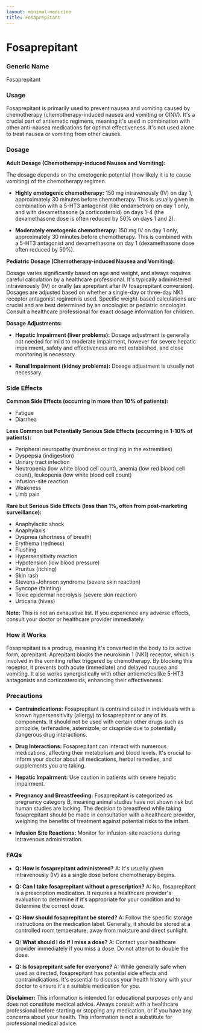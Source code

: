 ```yaml
---
layout: minimal-medicine
title: Fosaprepitant
---
```


# Fosaprepitant
### Generic Name
Fosaprepitant

### Usage
Fosaprepitant is primarily used to prevent nausea and vomiting caused by chemotherapy (chemotherapy-induced nausea and vomiting or CINV).  It's a crucial part of antiemetic regimens, meaning it's used in combination with other anti-nausea medications for optimal effectiveness.  It's not used alone to treat nausea or vomiting from other causes.

### Dosage

**Adult Dosage (Chemotherapy-induced Nausea and Vomiting):**

The dosage depends on the emetogenic potential (how likely it is to cause vomiting) of the chemotherapy regimen.

* **Highly emetogenic chemotherapy:** 150 mg intravenously (IV) on day 1, approximately 30 minutes before chemotherapy.  This is usually given in combination with a 5-HT3 antagonist (like ondansetron) on day 1 only, and with dexamethasone (a corticosteroid) on days 1-4 (the dexamethasone dose is often reduced by 50% on days 1 and 2).

* **Moderately emetogenic chemotherapy:** 150 mg IV on day 1 only, approximately 30 minutes before chemotherapy. This is combined with a 5-HT3 antagonist and dexamethasone on day 1 (dexamethasone dose often reduced by 50%).


**Pediatric Dosage (Chemotherapy-induced Nausea and Vomiting):**

Dosage varies significantly based on age and weight, and always requires careful calculation by a healthcare professional.  It's typically administered intravenously (IV) or orally (as aprepitant after IV fosaprepitant conversion). Dosages are adjusted based on whether a single-day or three-day NK1 receptor antagonist regimen is used.  Specific weight-based calculations are crucial and are best determined by an oncologist or pediatric oncologist.  Consult a healthcare professional for exact dosage information for children.

**Dosage Adjustments:**

* **Hepatic Impairment (liver problems):**  Dosage adjustment is generally not needed for mild to moderate impairment, however for severe hepatic impairment, safety and effectiveness are not established, and close monitoring is necessary.

* **Renal Impairment (kidney problems):** Dosage adjustment is usually not necessary.

### Side Effects

**Common Side Effects (occurring in more than 10% of patients):**

* Fatigue
* Diarrhea


**Less Common but Potentially Serious Side Effects (occurring in 1-10% of patients):**

* Peripheral neuropathy (numbness or tingling in the extremities)
* Dyspepsia (indigestion)
* Urinary tract infection
* Neutropenia (low white blood cell count), anemia (low red blood cell count), leukopenia (low white blood cell count)
* Infusion-site reaction
* Weakness
* Limb pain


**Rare but Serious Side Effects (less than 1%, often from post-marketing surveillance):**

* Anaphylactic shock
* Anaphylaxis
* Dyspnea (shortness of breath)
* Erythema (redness)
* Flushing
* Hypersensitivity reaction
* Hypotension (low blood pressure)
* Pruritus (itching)
* Skin rash
* Stevens-Johnson syndrome (severe skin reaction)
* Syncope (fainting)
* Toxic epidermal necrolysis (severe skin reaction)
* Urticaria (hives)

**Note:** This is not an exhaustive list.  If you experience any adverse effects, consult your doctor or healthcare provider immediately.

### How it Works

Fosaprepitant is a prodrug, meaning it's converted in the body to its active form, aprepitant. Aprepitant blocks the neurokinin 1 (NK1) receptor, which is involved in the vomiting reflex triggered by chemotherapy.  By blocking this receptor, it prevents both acute (immediate) and delayed nausea and vomiting. It also works synergistically with other antiemetics like 5-HT3 antagonists and corticosteroids, enhancing their effectiveness.

### Precautions

* **Contraindications:** Fosaprepitant is contraindicated in individuals with a known hypersensitivity (allergy) to fosaprepitant or any of its components. It should not be used with certain other drugs such as pimozide, terfenadine, astemizole, or cisapride due to potentially dangerous drug interactions.

* **Drug Interactions:** Fosaprepitant can interact with numerous medications, affecting their metabolism and blood levels.  It's crucial to inform your doctor about all medications, herbal remedies, and supplements you are taking.

* **Hepatic Impairment:** Use caution in patients with severe hepatic impairment.

* **Pregnancy and Breastfeeding:**  Fosaprepitant is categorized as pregnancy category B, meaning animal studies have not shown risk but human studies are lacking. The decision to breastfeed while taking fosaprepitant should be made in consultation with a healthcare provider, weighing the benefits of treatment against potential risks to the infant.

* **Infusion Site Reactions:** Monitor for infusion-site reactions during intravenous administration.


### FAQs

* **Q: How is fosaprepitant administered?** A: It's usually given intravenously (IV) as a single dose before chemotherapy begins.

* **Q: Can I take fosaprepitant without a prescription?** A: No, fosaprepitant is a prescription medication. It requires a healthcare provider's evaluation to determine if it's appropriate for your condition and to determine the correct dose.

* **Q: How should fosaprepitant be stored?** A:  Follow the specific storage instructions on the medication label. Generally, it should be stored at a controlled room temperature, away from moisture and direct sunlight.

* **Q:  What should I do if I miss a dose?** A: Contact your healthcare provider immediately if you miss a dose.  Do not attempt to double the dose.

* **Q:  Is fosaprepitant safe for everyone?** A: While generally safe when used as directed, fosaprepitant has potential side effects and contraindications.  It's essential to discuss your health history with your doctor to ensure it's a suitable medication for you.

**Disclaimer:** This information is intended for educational purposes only and does not constitute medical advice.  Always consult with a healthcare professional before starting or stopping any medication, or if you have any concerns about your health.  This information is not a substitute for professional medical advice.
